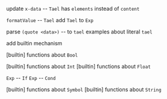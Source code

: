 update `x-data` -- `Tael` has `elements` instead of `content`

`formatValue` -- `Tael`
add `Tael` to `Exp`

parse `(quote <data>)` -- to `tael`
examples about literal `tael`

add builtin mechanism

[builtin] functions about `Bool`

[builtin] functions about `Int`
[builtin] functions about `Float`

`Exp` -- `If`
`Exp` -- `Cond`

[builtin] functions about `Symbol`
[builtin] functions about `String`
